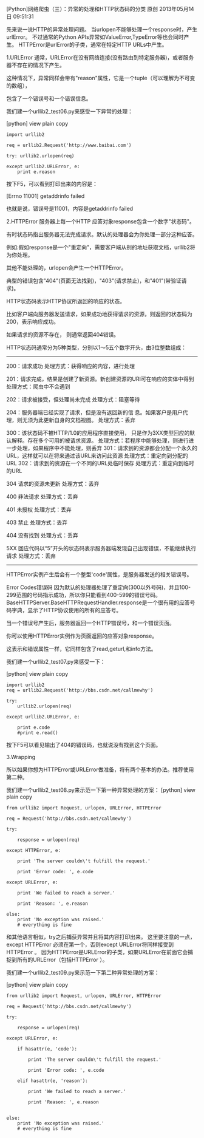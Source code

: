 [Python]网络爬虫（三）：异常的处理和HTTP状态码的分类
原创 2013年05月14日 09:51:31

先来说一说HTTP的异常处理问题。
当urlopen不能够处理一个response时，产生urlError。
不过通常的Python APIs异常如ValueError,TypeError等也会同时产生。
HTTPError是urlError的子类，通常在特定HTTP URLs中产生。
 
1.URLError
通常，URLError在没有网络连接(没有路由到特定服务器)，或者服务器不存在的情况下产生。

这种情况下，异常同样会带有"reason"属性，它是一个tuple（可以理解为不可变的数组），

包含了一个错误号和一个错误信息。

我们建一个urllib2_test06.py来感受一下异常的处理：

[python] view plain copy

    import urllib2  
      
    req = urllib2.Request('http://www.baibai.com')  
      
    try: urllib2.urlopen(req)  
      
    except urllib2.URLError, e:    
        print e.reason  



按下F5，可以看到打印出来的内容是：

[Errno 11001] getaddrinfo failed

也就是说，错误号是11001，内容是getaddrinfo failed


2.HTTPError
服务器上每一个HTTP 应答对象response包含一个数字"状态码"。

有时状态码指出服务器无法完成请求。默认的处理器会为你处理一部分这种应答。

例如:假如response是一个"重定向"，需要客户端从别的地址获取文档，urllib2将为你处理。

其他不能处理的，urlopen会产生一个HTTPError。

典型的错误包含"404"(页面无法找到)，"403"(请求禁止)，和"401"(带验证请求)。

HTTP状态码表示HTTP协议所返回的响应的状态。

比如客户端向服务器发送请求，如果成功地获得请求的资源，则返回的状态码为200，表示响应成功。

如果请求的资源不存在， 则通常返回404错误。 

HTTP状态码通常分为5种类型，分别以1～5五个数字开头，由3位整数组成：

------------------------------------------------------------------------------------------------

200：请求成功      处理方式：获得响应的内容，进行处理 

201：请求完成，结果是创建了新资源。新创建资源的URI可在响应的实体中得到    处理方式：爬虫中不会遇到 

202：请求被接受，但处理尚未完成    处理方式：阻塞等待 

204：服务器端已经实现了请求，但是没有返回新的信 息。如果客户是用户代理，则无须为此更新自身的文档视图。    处理方式：丢弃

300：该状态码不被HTTP/1.0的应用程序直接使用， 只是作为3XX类型回应的默认解释。存在多个可用的被请求资源。    处理方式：若程序中能够处理，则进行进一步处理，如果程序中不能处理，则丢弃
301：请求到的资源都会分配一个永久的URL，这样就可以在将来通过该URL来访问此资源    处理方式：重定向到分配的URL
302：请求到的资源在一个不同的URL处临时保存     处理方式：重定向到临时的URL 

304 请求的资源未更新     处理方式：丢弃 

400 非法请求     处理方式：丢弃 

401 未授权     处理方式：丢弃 

403 禁止     处理方式：丢弃 

404 没有找到     处理方式：丢弃 

5XX 回应代码以“5”开头的状态码表示服务器端发现自己出现错误，不能继续执行请求    处理方式：丢弃

------------------------------------------------------------------------------------------------
HTTPError实例产生后会有一个整型'code'属性，是服务器发送的相关错误号。

Error Codes错误码
因为默认的处理器处理了重定向(300以外号码)，并且100-299范围的号码指示成功，所以你只能看到400-599的错误号码。
BaseHTTPServer.BaseHTTPRequestHandler.response是一个很有用的应答号码字典，显示了HTTP协议使用的所有的应答号。

当一个错误号产生后，服务器返回一个HTTP错误号，和一个错误页面。

你可以使用HTTPError实例作为页面返回的应答对象response。

这表示和错误属性一样，它同样包含了read,geturl,和info方法。

我们建一个urllib2_test07.py来感受一下：

[python] view plain copy

    import urllib2  
    req = urllib2.Request('http://bbs.csdn.net/callmewhy')  
      
    try:  
        urllib2.urlopen(req)  
      
    except urllib2.URLError, e:  
      
        print e.code  
        #print e.read()  


按下F5可以看见输出了404的错误码，也就说没有找到这个页面。



3.Wrapping

所以如果你想为HTTPError或URLError做准备，将有两个基本的办法。推荐使用第二种。

我们建一个urllib2_test08.py来示范一下第一种异常处理的方案：
[python] view plain copy

    from urllib2 import Request, urlopen, URLError, HTTPError  
      
    req = Request('http://bbs.csdn.net/callmewhy')  
      
    try:  
      
        response = urlopen(req)  
      
    except HTTPError, e:  
      
        print 'The server couldn\'t fulfill the request.'  
      
        print 'Error code: ', e.code  
      
    except URLError, e:  
      
        print 'We failed to reach a server.'  
      
        print 'Reason: ', e.reason  
      
    else:  
        print 'No exception was raised.'  
        # everything is fine  


和其他语言相似，try之后捕获异常并且将其内容打印出来。
这里要注意的一点，except HTTPError 必须在第一个，否则except URLError将同样接受到HTTPError 。
因为HTTPError是URLError的子类，如果URLError在前面它会捕捉到所有的URLError（包括HTTPError ）。


我们建一个urllib2_test09.py来示范一下第二种异常处理的方案：

[python] view plain copy

    from urllib2 import Request, urlopen, URLError, HTTPError  
      
    req = Request('http://bbs.csdn.net/callmewhy')  
        
    try:    
        
        response = urlopen(req)    
        
    except URLError, e:    
      
        if hasattr(e, 'code'):    
        
            print 'The server couldn\'t fulfill the request.'    
        
            print 'Error code: ', e.code    
      
        elif hasattr(e, 'reason'):    
        
            print 'We failed to reach a server.'    
        
            print 'Reason: ', e.reason    
        
        
    else:    
        print 'No exception was raised.'    
        # everything is fine    